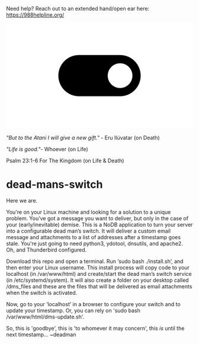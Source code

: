 Need help? Reach out to an extended hand/open ear here: https://988helpline.org/

![DMS](html/dms_files/dms.png)

_"But to the Atani I will give a new gift."_ - Eru Ilúvatar (on Death)

_"Life is good."_- Whoever (on Life)

Psalm 23:1-6 For The Kingdom (on Life & Death)

# dead-mans-switch

Here we are. 

You're on your Linux machine and looking for a solution to a unique problem. You’ve got a message you want to deliver, but only in the case of your (early/inevitable) demise. This is a NoDB application to turn your server into a configurable dead man’s switch. It will deliver a custom email message and attachments to a list of addresses after a timestamp goes stale. You're just going to need python3, ydotool, dnsutils, and apache2. Oh, and Thunderbird configured. 

Download this repo and open a terminal. Run ‘sudo bash ./install.sh’, and then enter your Linux username. This install process will copy code to your localhost (in /var/www/html) and create/start the dead man’s switch service (in /etc/systemd/system). It will also create a folder on your desktop called /dms_files and these are the files that will be delivered as email attachments when the switch is activated.

Now, go to your ‘localhost’ in a browser to configure your switch and to update your timestamp. Or, you can rely on 'sudo bash /var/www/html/dms-update.sh'.

So, this is 'goodbye', this is 'to whomever it may concern', this _is_ until the next timestamp... ~deadman
